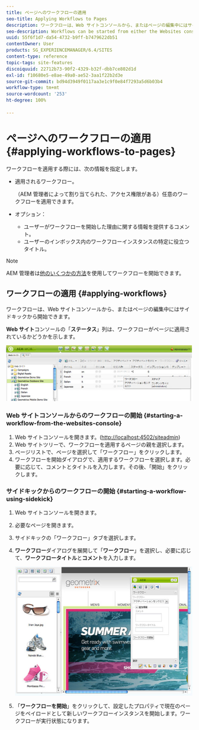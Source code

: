 ```yaml
---
title: ページへのワークフローの適用
seo-title: Applying Workflows to Pages
description: ワークフローは、Web サイトコンソールから、またはページの編集中にはサイドキックから開始できます。
seo-description: Workflows can be started from either the Websites console or, when editing a page, from Sidekick.
uuid: 55f6f1d7-da54-4732-b9ff-b7479622db51
contentOwner: User
products: SG_EXPERIENCEMANAGER/6.4/SITES
content-type: reference
topic-tags: site-features
discoiquuid: 22712b73-90f2-4329-b32f-dbb7ce802d1d
exl-id: f10680e5-e8ae-49a0-ae52-3aa1f22b2d3e
source-git-commit: bd94d3949f0117aa3e1c9f0e84f7293a5d6b03b4
workflow-type: tm+mt
source-wordcount: '253'
ht-degree: 100%

---
```


# ページへのワークフローの適用 {#applying-workflows-to-pages}

ワークフローを適用する際には、次の情報を指定します。

* 適用されるワークフロー。


   （AEM 管理者によって割り当てられた、アクセス権限がある）任意のワークフローを適用できます。
* オプション：

   * ユーザーがワークフローを開始した理由に関する情報を提供するコメント。
   * ユーザーのインボックス内のワークフローインスタンスの特定に役立つタイトル。

>[!NOTE]
>
>AEM 管理者は[他のいくつかの方法](/help/sites-administering/workflows-starting.md)を使用してワークフローを開始できます。

## ワークフローの適用 {#applying-workflows}

ワークフローは、Web サイトコンソールから、またはページの編集中にはサイドキックから開始できます。

**Web サイト**&#x200B;コンソールの「**ステータス**」列は、ワークフローがページに適用されているかどうかを示します。

![WorkflowStatus](assets/workflowstatus.png)

### Web サイトコンソールからのワークフローの開始 {#starting-a-workflow-from-the-websites-console}

1. Web サイトコンソールを開きます。([http://localhost:4502/siteadmin](http://localhost:4502/siteadmin))
1. Web サイトツリーで、ワークフローを適用するページの親を選択します。
1. ページリストで、ページを選択して「ワークフロー」をクリックします。
1. ワークフローを開始ダイアログで、適用するワークフローを選択します。必要に応じて、コメントとタイトルを入力します。その後、「開始」をクリックします。

### サイドキックからのワークフローの開始 {#starting-a-workflow-using-sidekick}

1. Web サイトコンソールを開きます。
1. 必要なページを開きます。
1. サイドキックの「ワークフロー」タブを選択します。
1. **ワークフロー**&#x200B;ダイアログを展開して「**ワークフロー**」を選択し、必要に応じて、**ワークフロータイトル**&#x200B;と&#x200B;**コメント**&#x200B;を入力します。

   ![workflowstartsidekick](assets/workflowstartsidekick.png)

1. 「**ワークフローを開始**」をクリックして、設定したプロパティで現在のページをペイロードとして新しいワークフローインスタンスを開始します。ワークフローが実行状態になります。
